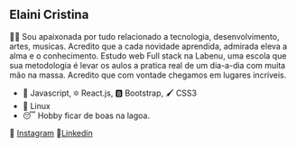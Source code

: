 ##  Elaini Cristina 

👩‍💻 Sou apaixonada por tudo relacionado a tecnologia, desenvolvimento, artes, musicas. Acredito que a cada novidade aprendida, admirada eleva a alma e o conhecimento.
Estudo web Full stack na Labenu, uma escola que sua metodologia é levar os aulos a pratica real de um dia-a-dia com muita mão na massa. Acredito que com vontade chegamos em lugares incríveis.

- 🍺 Javascript, 🔯 React.js, 🅱 Bootstrap, 🖌️ CSS3
- 🐧 Linux 
- 😴 Hobby ficar de boas na lagoa.

📸 [Instagram](https://www.instagram.com/elainiicristina/)  💼[Linkedin](https://www.linkedin.com/in/elaini-cristina-85234820a/)  
